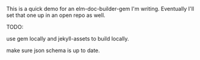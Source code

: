 This is a quick demo for an elm-doc-builder-gem I'm writing. 
Eventually I'll set that one up in an open repo as well. 

TODO:

use gem locally and jekyll-assets to build locally. 

make sure json schema is up to date.